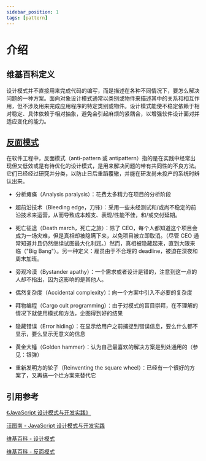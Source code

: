 ```yaml
---
sidebar_position: 1
tags: [pattern]
---
```


# 介绍

## 维基百科定义

设计模式并不直接用来完成代码的编写，而是描述在各种不同情况下，要怎么解决问题的一种方案。面向对象设计模式通常以类别或物件来描述其中的关系和相互作用，但不涉及用来完成应用程序的特定类别或物件。设计模式能使不稳定依赖于相对稳定、具体依赖于相对抽象，避免会引起麻烦的紧耦合，以增强软件设计面对并适应变化的能力。

## [反面模式](https://zh.wikipedia.org/wiki/%E5%8F%8D%E9%9D%A2%E6%A8%A1%E5%BC%8F)

在软件工程中，反面模式（anti-pattern 或 antipattern）指的是在实践中经常出现但又低效或是有待优化的设计模式，是用来解决问题的带有共同性的不良方法。它们已经经过研究并分类，以防止日后重蹈覆辙，并能在研发尚未投产的系统时辨认出来。

- 分析瘫痪（Analysis paralysis）：花费太多精力在项目的分析阶段

- 超前沿技术（Bleeding edge，刀锋）：采用一些未经测试和/或尚不稳定的前沿技术来运营，从而导致成本超支、表现/性能不佳，和/或交付延期。

- 死亡征途（Death march，死亡之旅）：除了 CEO，每个人都知道这个项目会成为一场灾难，但是真相却被隐瞒下来，以免项目被立即取消。（尽管 CEO 通常知道并且仍然继续试图最大化利润。）然而，真相被隐藏起来，直到大限来临（"Big Bang"）。另一种定义：雇员由于不合理的 deadline，被迫在深夜和周末加班。

- 旁观冷漠（Bystander apathy）：一个需求或者设计是错的，注意到这一点的人却不指出，因为这影响的是其他人。

- 偶然复杂度（Accidental complexity）：向一个方案中引入不必要的复杂度

- 拜物编程（Cargo cult programming）：由于对模式的盲目崇拜，在不理解的情况下就使用模式和方法，企图得到好的结果

- 隐藏错误（Error hiding）：在显示给用户之前捕捉到错误信息，要么什么都不显示，要么显示无意义的信息

- 黄金大锤（Golden hammer）：认为自己最喜欢的解决方案是到处通用的（参见：银弹）

- 重新发明方的轮子（Reinventing the square wheel）：已经有一个很好的方案了，又再搞一个烂方案来替代它

## 引用参考

[《JavaScript 设计模式与开发实践》](https://awesome-programming-books.github.io/javascript/JavaScript%E8%AE%BE%E8%AE%A1%E6%A8%A1%E5%BC%8F%E4%B8%8E%E5%BC%80%E5%8F%91%E5%AE%9E%E8%B7%B5.pdf)

[汪图南 - JavaScript 设计模式与开发实践](https://wangtunan.github.io/blog/designPattern/)

[维基百科 - 设计模式](<https://zh.wikipedia.org/wiki/%E8%AE%BE%E8%AE%A1%E6%A8%A1%E5%BC%8F_(%E8%AE%A1%E7%AE%97%E6%9C%BA)>)

[维基百科 - 反面模式](https://zh.wikipedia.org/wiki/%E5%8F%8D%E9%9D%A2%E6%A8%A1%E5%BC%8F)
